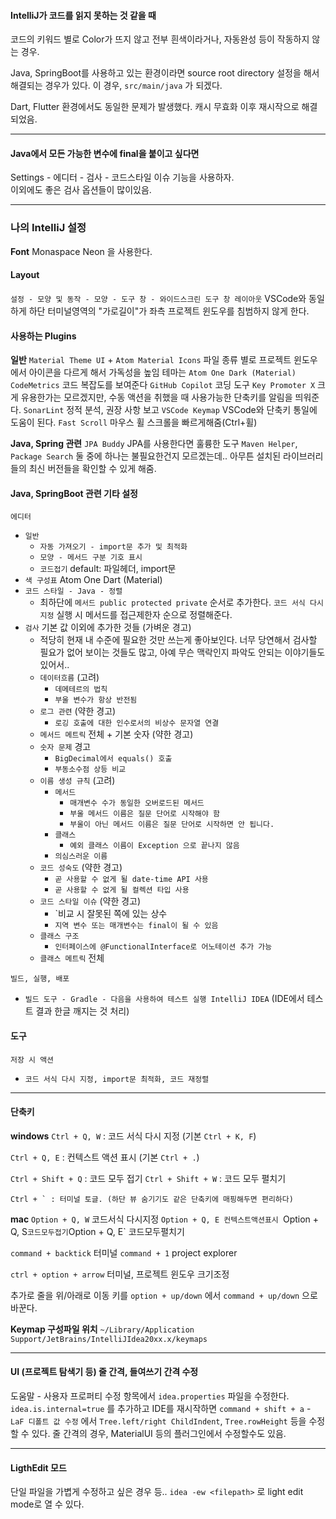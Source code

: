 #### IntelliJ가 코드를 읽지 못하는 것 같을 때
코드의 키워드 별로 Color가 뜨지 않고 전부 흰색이라거나,
자동완성 등이 작동하지 않는 경우.

Java, SpringBoot를 사용하고 있는 환경이라면 
source root directory 설정을 해서 해결되는 경우가 있다.
이 경우, `src/main/java` 가 되겠다.  

Dart, Flutter 환경에서도 동일한 문제가 발생했다.
캐시 무효화 이후 재시작으로 해결되었음.

---  

#### Java에서 모든 가능한 변수에 final을 붙이고 싶다면  
Settings - 에디터 - 검사 - 코드스타일 이슈 기능을 사용하자.  
이외에도 좋은 검사 옵션들이 많이있음.  

---

### 나의 IntelliJ 설정


**Font**
Monaspace Neon 을 사용한다.

#### Layout
`설정 - 모양 및 동작 - 모양 - 도구 창 - 와이드스크린 도구 창 레이아웃`
VSCode와 동일하게 하단 터미널영역의 "가로길이"가 좌측 프로젝트 윈도우를 침범하지 않게 한다.

#### 사용하는 Plugins
**일반**
`Material Theme UI` + `Atom Material Icons` 파일 종류 별로 프로젝트 윈도우에서 아이콘을 다르게 해서 가독성을 높임
테마는 `Atom One Dark (Material)`
`CodeMetrics` 코드 복잡도를 보여준다
`GitHub Copilot` 코딩 도구
`Key Promoter X` 크게 유용한가는 모르겠지만, 수동 액션을 취했을 때 사용가능한 단축키를 알림을 띄워준다.
`SonarLint` 정적 분석, 권장 사항 보고
`VSCode Keymap` VSCode와 단축키 통일에 도움이 된다.
`Fast Scroll` 마우스 휠 스크롤을 빠르게해줌(Ctrl+휠)

**Java, Spring 관련**
`JPA Buddy` JPA를 사용한다면 훌륭한 도구
`Maven Helper`, `Package Search` 둘 중에 하나는 불필요한건지 모르겠는데.. 아무튼 설치된 라이브러리들의 최신 버전들을 확인할 수 있게 해줌.

#### Java, SpringBoot 관련 기타 설정
`에디터`
- `일반`
	- `자동 가져오기 - import문 추가 및 최적화`
	- `모양 - 메서드 구분 기호 표시`
	- `코드접기` default: 파일헤더, import문
- `색 구성표` Atom One Dart (Material)
- `코드 스타일 - Java - 정렬` 
	- 최하단에 `메서드 public protected private` 순서로 추가한다. `코드 서식 다시 지정` 실행 시 메서드를 접근제한자 순으로 정렬해준다.
- `검사` 기본 값 이외에 추가한 것들 (가벼운 경고)
	- 적당히 현재 내 수준에 필요한 것만 쓰는게 좋아보인다. 너무 당연해서 검사할 필요가 없어 보이는 것들도 많고, 아예 무슨 맥락인지 파악도 안되는 이야기들도 있어서..
	- `데이터흐름` (고려)
		- `데메테르의 법칙`
		- `부울 변수가 항상 반전됨`
	- `로그 관련` (약한 경고)
		- `로깅 호출에 대한 인수로서의 비상수 문자열 연결`
	- `메서드 메트릭` 전체 + 기본 숫자 (약한 경고)
	- `숫자 문제` 경고
		- `BigDecimal에서 equals() 호출`
		- `부동소수점 상등 비교`
	- `이름 생성 규칙` (고려)
		- `메서드`
			- `매개변수 수가 동일한 오버로드된 메서드`
			- `부울 메서드 이름은 질문 단어로 시작해야 함`
			- `부울이 아닌 메서드 이름은 질문 단어로 시작하면 안 됩니다.`
		- `클래스` 
			- `예외 클래스 이름이 Exception 으로 끝나지 않음`
		- `의심스러운 이름`
	- `코드 성숙도` (약한 경고)
		- `곧 사용할 수 없게 될 date-time API 사용`
		- `곧 사용할 수 없게 될 컬렉션 타입 사용`
	- `코드 스타일 이슈` (약한 경고)
		- `비교 시 잘못된 쪽에 있는 상수
		- `지역 변수 또는 매개변수는 final이 될 수 있음`
	- `클래스 구조`
		- `인터페이스에 @FunctionalInterface로 어노테이션 추가 가능`
	- `클래스 메트릭` 전체

`빌드, 실행, 배포`
- `빌드 도구 - Gradle - 다음을 사용하여 테스트 실행 IntelliJ IDEA` (IDE에서 테스트 결과 한글 깨지는 것 처리)


#### 도구
`저장 시 액션`
- `코드 서식 다시 지정, import문 최적화, 코드 재정렬`

---

#### 단축키

**windows**
`Ctrl + Q, W` : 코드 서식 다시 지정 (기본 `Ctrl + K, F`)

`Ctrl + Q, E` : 컨텍스트 액션 표시 (기본 `Ctrl + .`)

`Ctrl + Shift + Q` : 코드 모두 접기
`Ctrl + Shift + W` : 코드 모두 펼치기

```
Ctrl + ` : 터미널 토글. (하단 뷰 숨기기도 같은 단축키에 매핑해두면 편리하다)
```

**mac**
`Option + Q, W` 코드서식 다시지정
`Option + Q, E 컨텍스트액션표시
`Option + Q, S` 코드모두접기
`Option + Q, E` 코드모두펼치기

`command + backtick`  터미널
`command + 1` project explorer


`ctrl + option + arrow` 터미널, 프로젝트 윈도우 크기조정  

추가로 줄을 위/아래로 이동 키를 `option + up/down` 에서 `command + up/down` 으로 바꾼다.

**Keymap 구성파일 위치**
`~/Library/Application Support/JetBrains/IntelliJIdea20xx.x/keymaps`

---

#### UI (프로젝트 탐색기 등) 줄 간격, 들여쓰기 간격 수정

도움말 - 사용자 프로퍼티 수정 항목에서
`idea.properties` 파일을 수정한다.
`idea.is.internal=true` 를 추가하고 IDE를 재시작하면
`command + shift + a` - `LaF 디폴트 값 수정` 에서
`Tree.left/right ChildIndent`, `Tree.rowHeight` 등을 수정할 수 있다.
줄 간격의 경우, MaterialUI 등의 플러그인에서 수정할수도 있음.


---

#### LigthEdit 모드

단일 파일을 가볍게 수정하고 싶은 경우 등..
`idea -ew <filepath>` 로 light edit mode로 열 수 있다.
